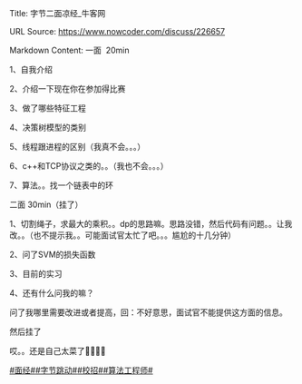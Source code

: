 Title: 字节二面凉经_牛客网

URL Source: https://www.nowcoder.com/discuss/226657

Markdown Content:
一面  20min

1、自我介绍

2、介绍一下现在你在参加得比赛

3、做了哪些特征工程

4、决策树模型的类别

5、线程跟进程的区别（我真不会。。。）

6、c++和TCP协议之类的。。（我也不会。。。）

7、算法。。找一个链表中的环

二面 30min（挂了）

1、切割绳子，求最大的乘积。。dp的思路嘛。思路没错，然后代码有问题。。让我改。。（也不提示我。。可能面试官太忙了吧。。。尴尬的十几分钟）

2、问了SVM的损失函数

3、目前的实习

4、还有什么问我的嘛？

问了我哪里需要改进或者提高，回：不好意思，面试官不能提供这方面的信息。

然后挂了

哎。。还是自己太菜了🤣🤣🤣🤣

[#面经#](https://www.nowcoder.com/creation/subject/928d551be73f40db82c0ed83286c8783)[#字节跳动#](https://www.nowcoder.com/enterprise/665/discussion)[#校招#](https://www.nowcoder.com/creation/subject/d09b966a380b45ddaba9dc5a6bd5ee19)[#算法工程师#](https://www.nowcoder.com/creation/subject/146d543971d045ba84b4b8a4dd573fff)
